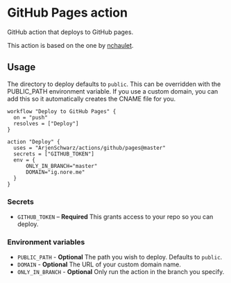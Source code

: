 # GitHub Pages action

GitHub action that deploys to GitHub pages.

This action is based on the one by [nchaulet](https://github.com/nchaulet/github-action-gh-pages).

## Usage

The directory to deploy defaults to `public`. This can be overridden with the PUBLIC_PATH environment variable. If you use a custom domain, you can add this so it automatically creates the CNAME file for you.

```hcl
workflow "Deploy to GitHub Pages" {
  on = "push"
  resolves = ["Deploy"]
}

action "Deploy" {
  uses = "ArjenSchwarz/actions/github/pages@master"
  secrets = ["GITHUB_TOKEN"]
  env = {
      ONLY_IN_BRANCH="master"
      DOMAIN="ig.nore.me"
  }
}
```

### Secrets

- `GITHUB_TOKEN` – **Required** This grants access to your repo so you can deploy.

### Environment variables

- `PUBLIC_PATH` - **Optional** The path you wish to deploy. Defaults to `public`.
- `DOMAIN` - **Optional** The URL of your custom domain name.
- `ONLY_IN_BRANCH` - **Optional** Only run the action in the branch you specify.
